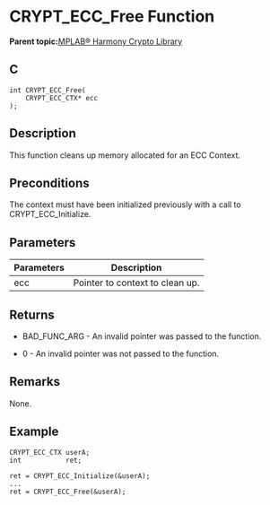 # CRYPT\_ECC\_Free Function

**Parent topic:**[MPLAB® Harmony Crypto Library](GUID-20F7C343-23D4-42D9-B8C2-A97D4D0EE5CD.md)

## C

```
int CRYPT_ECC_Free(
    CRYPT_ECC_CTX* ecc
);
```

## Description

This function cleans up memory allocated for an ECC Context.

## Preconditions

The context must have been initialized previously with a call to CRYPT\_ECC\_Initialize.

## Parameters

|Parameters|Description|
|----------|-----------|
|ecc|Pointer to context to clean up.|

## Returns

-   BAD\_FUNC\_ARG - An invalid pointer was passed to the function.

-   0 - An invalid pointer was not passed to the function.


## Remarks

None.

## Example

```
CRYPT_ECC_CTX userA; 
int           ret;

ret = CRYPT_ECC_Initialize(&userA);
...
ret = CRYPT_ECC_Free(&userA);
```

